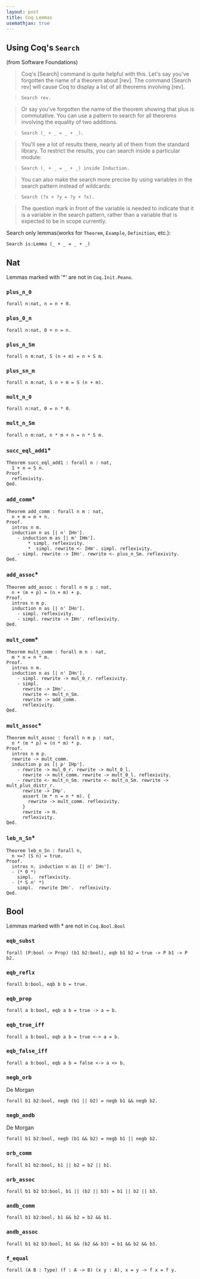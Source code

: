 ```yaml
---
layout: post
title: Coq Lemmas
usemathjax: true
---
```


## Using Coq's `Search`

(from Software Foundations)

> Coq's [Search] command is quite helpful with this.  Let's say you've forgotten the name of a theorem about [rev].  The command [Search rev] will cause Coq to display a list of all theorems involving [rev].

> ```Search rev.```

> Or say you've forgotten the name of the theorem showing that plus is commutative.  You can use a pattern to search for all theorems involving the equality of two additions.

> ```Search (_ + _ = _ + _).```

> You'll see a lot of results there, nearly all of them from the standard library.  To restrict the results, you can search inside a particular module:

> ```Search (_ + _ = _ + _) inside Induction.```

> You can also make the search more precise by using variables in the search pattern instead of wildcards:

> ```Search (?x + ?y = ?y + ?x).```

> The question mark in front of the variable is needed to indicate that it is a variable in the search pattern, rather than a variable that is expected to be in scope currently.

Search only lemmas(works for `Theorem`, `Example`, `Definition`, etc.):

```Search is:Lemma (_ + _ = _ + _)```

## Nat
Lemmas marked with '*' are not in `Coq.Init.Peano`.
### `plus_n_0`
```
forall n:nat, n = n + 0.
```

### `plus_0_n`
```
forall n:nat, 0 + n = n.
```

### `plus_n_Sm`
```
forall n m:nat, S (n + m) = n + S m.
```

### `plus_sn_m`
```
forall n m:nat, S n + m = S (n + m).
```

### `mult_n_0`
```
forall n:nat, 0 = n * 0.
```

### `mult_n_Sm`
```
forall n m:nat, n * m + n = n * S m.
```

### `succ_eql_add1`*
```
Theorem succ_eql_add1 : forall n : nat,
  1 + n = S n.
Proof.
  reflexivity.
Qed.
```

### `add_comm`*
```
Theorem add_comm : forall n m : nat,
  n + m = m + n.
Proof.
  intros n m.
  induction n as [| n' IHn'].
    - induction m as [| m' IHm'].
        * simpl. reflexivity.
        *  simpl. rewrite <- IHm'. simpl. reflexivity.
    - simpl. rewrite -> IHn'. rewrite <- plus_n_Sm. reflexivity.
Qed.
```

### `add_assoc`*
```
Theorem add_assoc : forall n m p : nat,
  n + (m + p) = (n + m) + p.
Proof.
  intros n m p.
  induction n as [| n' IHn'].
    - simpl. reflexivity.
    - simpl. rewrite -> IHn'. reflexivity.
Qed.
```

### `mult_comm`*
```
Theorem mult_comm : forall m n : nat,
  m * n = n * m.
Proof.
  intros n m.
  induction n as [| n' IHn'].
    - simpl. rewrite -> mul_0_r. reflexivity.
    - simpl.
      rewrite -> IHn'.
      rewrite <- mult_n_Sm.
      rewrite -> add_comm.
      reflexivity.
Qed.
```

### `mult_assoc`*
```
Theorem mult_assoc : forall n m p : nat,
  n * (m * p) = (n * m) * p.
Proof.
  intros n m p.
  rewrite -> mult_comm.
  induction p as [| p' IHp'].
    - rewrite -> mul_0_r. rewrite -> mult_0_l.
      rewrite -> mult_comm. rewrite -> mult_0_l. reflexivity.
    - rewrite <- mult_n_Sm. rewrite <- mult_n_Sm. rewrite -> mult_plus_distr_r.
      rewrite -> IHp'.
      assert (m * n = n * m). {
        rewrite -> mult_comm. reflexivity.
      }
      rewrite -> H.
      reflexivity.
Qed.
```

### `leb_n_Sn`*
```
Theorem leb_n_Sn : forall n,
  n <=? (S n) = true.
Proof.
  intros n. induction n as [| n' IHn'].
  - (* 0 *)
    simpl.  reflexivity.
  - (* S n' *)
    simpl.  rewrite IHn'.  reflexivity.
Qed.
```

## Bool
Lemmas marked with * are not in `Coq.Bool.Bool`
### `eqb_subst`
```
forall (P:bool -> Prop) (b1 b2:bool), eqb b1 b2 = true -> P b1 -> P b2.
```

### `eqb_reflx`
```
forall b:bool, eqb b b = true.
```

### `eqb_prop`
```
forall a b:bool, eqb a b = true -> a = b.
```

### `eqb_true_iff`
```
forall a b:bool, eqb a b = true <-> a = b.
```

### `eqb_false_iff`
```
forall a b:bool, eqb a b = false <-> a <> b.
```

### `negb_orb`
De Morgan
```
forall b1 b2:bool, negb (b1 || b2) = negb b1 && negb b2.
```

### `negb_andb`
De Morgan
```
forall b1 b2:bool, negb (b1 && b2) = negb b1 || negb b2.
```

### `orb_comm`
```
forall b1 b2:bool, b1 || b2 = b2 || b1.
```

### `orb_assoc`
```
forall b1 b2 b3:bool, b1 || (b2 || b3) = b1 || b2 || b3.
```

### `andb_comm`
```
forall b1 b2:bool, b1 && b2 = b2 && b1.
```

### `andb_assoc`
```
forall b1 b2 b3:bool, b1 && (b2 && b3) = b1 && b2 && b3.
```

### `f_equal`
```
forall (A B : Type) (f : A -> B) (x y : A), x = y -> f x = f y.
```